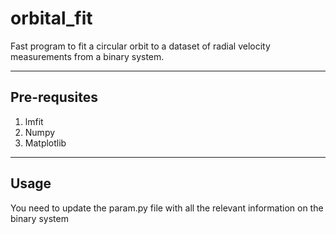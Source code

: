 # orbital_fit

Fast program to fit a circular orbit to a dataset of radial velocity
measurements from a binary system.

------
## Pre-requsites
1. lmfit
2. Numpy
3. Matplotlib
   
------
## Usage
You need to update the param.py file with all the relevant information
on the binary system
